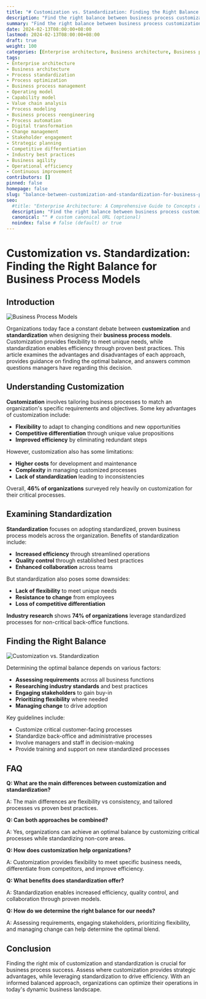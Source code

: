 ```yaml
---
title: "# Customization vs. Standardization: Finding the Right Balance for Business Process Models"
description: "Find the right balance between business process customization and standardization. Understand the advantages and limitations of each approach. Learn how to optimize operations through flexible customization and efficient standardization."
summary: "Find the right balance between business process customization and standardization. Understand the advantages and limitations of each approach. Learn how to optimize operations through flexible customization and efficient standardization."
date: 2024-02-13T08:00:00+08:00
lastmod: 2024-02-13T08:00:00+08:00
draft: true
weight: 100
categories: [Enterprise architecture, Business architecture, Business process reengineering]
tags: 
- Enterprise architecture
- Business architecture
- Process standardization  
- Process optimization
- Business process management
- Operating model
- Capability model
- Value chain analysis
- Process modeling 
- Business process reengineering
- Process automation
- Digital transformation
- Change management
- Stakeholder engagement
- Strategic planning
- Competitive differentiation
- Industry best practices
- Business agility
- Operational efficiency
- Continuous improvement
contributors: []
pinned: false
homepage: false
slug: "balance-between-customization-and-standardization-for-business-process-models"
seo:
  #title: "Enterprise Architecture: A Comprehensive Guide to Concepts and Industry Practices" # custom title (optional)
  description: "Find the right balance between business process customization and standardization. Understand the advantages and limitations of each approach. Learn how to optimize operations through flexible customization and efficient standardization." # custom description (recommended)
  canonical: "" # custom canonical URL (optional)
  noindex: false # false (default) or true
---
```


# Customization vs. Standardization: Finding the Right Balance for Business Process Models

## Introduction

![Business Process Models](https://cdn.sa.net/2024/02/11/kfU9TyZbVasBDjl.png)

Organizations today face a constant debate between **customization** and **standardization** when designing their **business process models**. Customization provides flexibility to meet unique needs, while standardization enables efficiency through proven best practices. This article examines the advantages and disadvantages of each approach, provides guidance on finding the optimal balance, and answers common questions managers have regarding this decision. 

## Understanding Customization

**Customization** involves tailoring business processes to match an organization's specific requirements and objectives. Some key advantages of customization include:

- **Flexibility** to adapt to changing conditions and new opportunities
- **Competitive differentiation** through unique value propositions 
- **Improved efficiency** by eliminating redundant steps

However, customization also has some limitations:

- **Higher costs** for development and maintenance
- **Complexity** in managing customized processes  
- **Lack of standardization** leading to inconsistencies

Overall, **46% of organizations** surveyed rely heavily on customization for their critical processes.

## Examining Standardization 

**Standardization** focuses on adopting standardized, proven business process models across the organization. Benefits of standardization include:

- **Increased efficiency** through streamlined operations
- **Quality control** through established best practices
- **Enhanced collaboration** across teams

But standardization also poses some downsides:

- **Lack of flexibility** to meet unique needs
- **Resistance to change** from employees
- **Loss of competitive differentiation** 

**Industry research** shows **74% of organizations** leverage standardized processes for non-critical back-office functions. 

## Finding the Right Balance

![Customization vs. Standardization](https://cdn.sa.net/2024/02/11/LWYeMzdOqatmwQ1.png)

Determining the optimal balance depends on various factors:

- **Assessing requirements** across all business functions
- **Researching industry standards** and best practices
- **Engaging stakeholders** to gain buy-in
- **Prioritizing flexibility** where needed
- **Managing change** to drive adoption

Key guidelines include:

- Customize critical customer-facing processes
- Standardize back-office and administrative processes
- Involve managers and staff in decision-making
- Provide training and support on new standardized processes
  
## FAQ

**Q: What are the main differences between customization and standardization?**

A: The main differences are flexibility vs consistency, and tailored processes vs proven best practices. 

**Q: Can both approaches be combined?**

A: Yes, organizations can achieve an optimal balance by customizing critical processes while standardizing non-core areas.

**Q: How does customization help organizations?** 

A: Customization provides flexibility to meet specific business needs, differentiate from competitors, and improve efficiency.

**Q: What benefits does standardization offer?**

A: Standardization enables increased efficiency, quality control, and collaboration through proven models.

**Q: How do we determine the right balance for our needs?**

A: Assessing requirements, engaging stakeholders, prioritizing flexibility, and managing change can help determine the optimal blend.

## Conclusion

Finding the right mix of customization and standardization is crucial for business process success. Assess where customization provides strategic advantages, while leveraging standardization to drive efficiency. With an informed balanced approach, organizations can optimize their operations in today's dynamic business landscape.